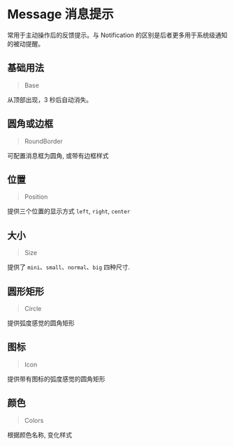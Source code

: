 <!-- @api: OtMessage.vue/OtMessageAPI.md -->
<!-- @api: services/OtMessage/API.md -->

# Message 消息提示

常用于主动操作后的反馈提示。与 Notification 的区别是后者更多用于系统级通知的被动提醒。

## 基础用法

> Base

从顶部出现，3 秒后自动消失。

## 圆角或边框

> RoundBorder

可配置消息框为圆角, 或带有边框样式

## 位置

> Position

提供三个位置的显示方式 `left`, `right`, `center`

## 大小

> Size

提供了 `mini`、`small`、`normal`、`big` 四种尺寸.

## 圆形矩形

> Circle

提供弧度感觉的圆角矩形

## 图标

> Icon

提供带有图标的弧度感觉的圆角矩形

## 颜色

> Colors

根据颜色名称, 变化样式
